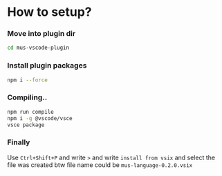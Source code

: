 # How to setup?

### Move into plugin dir
```sh
cd mus-vscode-plugin
```
### Install plugin packages
```sh
npm i --force
```
### Compiling..
```sh
npm run compile
npm i -g @vscode/vsce
vsce package
```
### Finally
Use `Ctrl+Shift+P` and write `>` and write `install from vsix` and select the file was created btw file name could be `mus-language-0.2.0.vsix`
